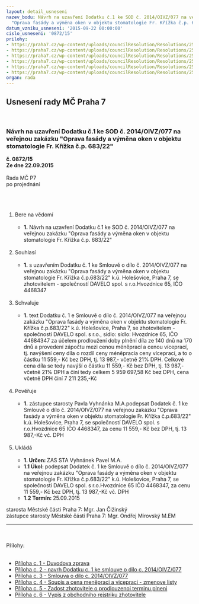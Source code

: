 ```yaml
---
layout: detail_usneseni
nazev_bodu: Návrh na uzavření Dodatku č.1 ke SOD č. 2014/OIVZ/077 na veřejnou zakázku
  "Oprava fasády a výměna oken v objektu stomatologie Fr. Křížka č.p. 683/22"
datum_vzniku_usneseni: '2015-09-22 00:00:00'
cislo_usneseni: '0872/15'
prilohy:
- https://praha7.cz/wp-content/uploads/councilResolution/Resolutions/25977/872_15_pril1.doc
- https://praha7.cz/wp-content/uploads/councilResolution/Resolutions/25977/60-15-2._dodatek_%c4%8d_1_k_sod.doc
- https://praha7.cz/wp-content/uploads/councilResolution/Resolutions/25977/60-15-3._smlouva_o_d%c3%adlo_%c4%8d._2014-oivz-077.doc
- https://praha7.cz/wp-content/uploads/councilResolution/Resolutions/25977/60-15-4.rozpo%c4%8dty_zm%c4%9bn_dod.1.pdf
- https://praha7.cz/wp-content/uploads/councilResolution/Resolutions/25977/60-15-5._vyj%c3%a1d%c5%99en%c3%ad_k_dod_%c4%8d1_a_%c4%8d2__7_9_2015.pdf
- https://praha7.cz/wp-content/uploads/councilResolution/Resolutions/25977/60-15-6._v%c3%bdpis_z_or_zhotovitel.pdf
organ: rada
---
```

<div id="ucUsn_pList" class="usn">
	<span><h2>Usnesení rady MČ Praha 7 </h2>
<br></span><div class="standBody">
<span><h3>Návrh na uzavření Dodatku č.1 ke SOD č. 2014/OIVZ/077 na veřejnou zakázku "Oprava fasády a výměna oken v objektu stomatologie Fr. Křížka č.p. 683/22"</h3></span><div class="center">
		<strong>č. 0872/15</strong><br>
	</div>
<div class="center">
		<strong>Ze dne 22.09.2015</strong><br><br>
	</div>Rada MČ P7<br>po projednání<br><br><br><ol>
<br><li>Bere na vědomí<br><ul>
<br><li>
<strong>1.</strong> Návrh na uzavření Dodatku č.1 ke SOD č. 2014/OIVZ/077 na veřejnou zakázku "Oprava fasády a výměna oken v objektu stomatologie Fr. Křížka č.p. 683/22"</li>
</ul>
<br>
</li>
<li>Souhlasí<br><ul>
<br><li>
<strong>1.</strong> s uzavřením Dodatku č. 1 ke Smlouvě o dílo č. 2014/OIVZ/077 na veřejnou zakázku "Oprava fasády a výměna oken v objektu stomatologie Fr. Křížka č.p.683/22" k.ú. Holešovice, Praha 7, se zhotovitelem - společností DAVELO spol. s r.o.Hvozdnice 65, IČO 4468347 </li>
</ul>
<br>
</li>
<li>Schvaluje<br><ul>
<br><li>
<strong>1.</strong> text Dodatku č. 1 e Smlouvě o dílo č. 2014/OIVZ/077 na veřejnou zakázku "Oprava fasády a výměna oken v objektu stomatologie Fr. Křížka č.p.683/22" k.ú. Holešovice, Praha 7, se zhotovitelem - společností DAVELO spol. s r.o., sídlo: sídlo: Hvozdnice 65, IČO 44684347 za účelem prodloužení doby plnění díla ze 140 dnů na 170 dnů a provedení zápočtu mezi cenou méněprací a cenou víceprací, tj. navýšení ceny díla o rozdíl ceny méněpracía ceny víceprací, a to o částku 11 559,- Kč bez DPH, tj. 13 987,- včetně 21% DPH. Celkové cena díla se tedy navýší o částku 11 559,- Kč bez DPH, tj. 13 987,- včetně 21% DPH a činí tedy celkem 5 959 697,58 Kč bez DPH, cena včetně DPH činí 7 211 235,-Kč </li>
</ul>
<br>
</li>
<li>Pověřuje<br><ul>
<br><li>
<strong>1.</strong> zástupce starosty Pavla Vyhnánka M.A.podepsat Dodatek č. 1 ke Smlouvě o dílo č. 2014/OIVZ/077 na veřejnou zakázku "Oprava fasády a výměna oken v objektu stomatologie Fr. Křížka č.p.683/22" k.ú. Holešovice, Praha 7, se společností DAVELO spol. s r.o.Hvozdnice 65 IČO 4468347, za cenu 11 559,- Kč bez DPH, tj. 13 987,-Kč vč. DPH</li>
</ul>
<br>
</li>
<li>Ukládá<br><ul>
<br><li>
<strong>1. Určen: </strong>ZAS STA Vyhnánek Pavel M.A.<br>
</li>
<li>
<strong>1.1 Úkol: </strong>podepsat Dodatek č. 1 ke Smlouvě o dílo č. 2014/OIVZ/077 na veřejnou zakázku "Oprava fasády a výměna oken v objektu stomatologie Fr. Křížka č.p.683/22" k.ú. Holešovice, Praha 7, se společností DAVELO spol. s r.o.Hvozdnice 65 IČO 4468347, za cenu 11 559,- Kč bez DPH, tj. 13 987,-Kč vč. DPH<br>
</li>
<li>
<strong>1.2 Termín: </strong>25.09.2015</li>
</ul>
</li>
</ol>starosta Městské části Praha 7: Mgr. Jan Čižinský<br>zástupce starosty Městské části Praha 7: Mgr. Ondřej Mirovský M.EM <br><hr>
<br><br>Přílohy: <br><ul>
<br><li>
<a href="/zdroj.aspx?typ=4&amp;Id=66326&amp;sh=-1758031403" target="_blank" title="Odkaz na soubor - 28 kB - nové okno">Příloha c. 1 - Duvodova zprava</a> <br>
</li>
<li>
<a href="/zdroj.aspx?typ=4&amp;id=66293&amp;sh=-2111749387" target="_blank" title="Odkaz na soubor - 50,5 kB - nové okno">Příloha c. 2 - navrh Dodatku c. 1 ke smlouve o dilo c. 2014/OIVZ/077</a> <br>
</li>
<li>
<a href="/zdroj.aspx?typ=4&amp;id=66294&amp;sh=-2111717099" target="_blank" title="Odkaz na soubor - 133 kB - nové okno">Příloha c. 3 - Smlouva o dilo c. 2014/OIVZ/077</a> <br>
</li>
<li>
<a href="/zdroj.aspx?typ=4&amp;id=66295&amp;sh=-2111814347" target="_blank" title="Odkaz na soubor - 1,2 MB - nové okno">Příloha c. 4 - Soupis a cena meněpraci a vicepraci - zmenove listy</a> <br>
</li>
<li>
<a href="/zdroj.aspx?typ=4&amp;id=66296&amp;sh=-2111780523" target="_blank" title="Odkaz na soubor - 839,6 kB - nové okno">Příloha c. 5 - Zadost zhotovitele o prodlouzenoi terminu plneni</a> <br>
</li>
<li>
<a href="/zdroj.aspx?typ=4&amp;id=66297&amp;sh=-2110829195" target="_blank" title="Odkaz na soubor - 58,2 kB - nové okno">Příloha c. 6 - Vypis z obchodniho rejstriku zhotovitele</a> </li>
</ul>
</div>
</div>